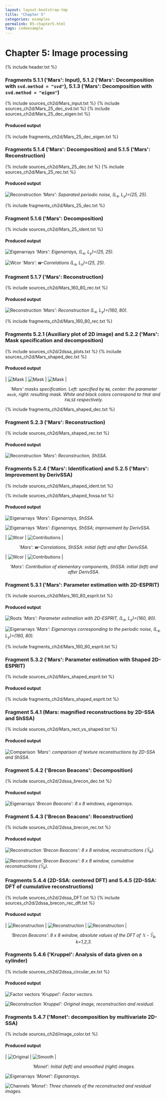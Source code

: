 ```yaml
---
layout: layout-bootstrap-tmp
title: "Chapter 5"
categories: examples
permalink: 05-chapter5.html
tags: codeexample
---
```


# Chapter 5: Image processing

{% include header.txt %}

### Fragments 5.1.1 ('Mars': Input), 5.1.2 ('Mars': Decomposition with `svd.method = "svd"`), 5.1.3 ('Mars': Decomposition with `svd.method = "eigen"`)

{% include sources_ch2d/Mars_input.txt %}
{% include sources_ch2d/Mars_25_dec_svd.txt %}
{% include sources_ch2d/Mars_25_dec_eigen.txt %}

#### Produced output

{% include fragments_ch2d/Mars_25_dec_eigen.txt %}

### Fragments 5.1.4 ('Mars': Decomposition) and 5.1.5 ('Mars': Reconstruction)

{% include sources_ch2d/Mars_25_dec.txt %}
{% include sources_ch2d/Mars_25_rec.txt %}

#### Produced output

![Reconstruction](img/img_ch2d/Mars_25_rec.svg)
*'Mars': Separated periodic noise, (L<sub>x</sub>, L<sub>y</sub>)=(25, 25).*

{% include fragments_ch2d/Mars_25_dec.txt %}

### Fragment 5.1.6 ('Mars': Decomposition)

{% include sources_ch2d/Mars_25_ident.txt %}

#### Produced output

![Eigenarrays](img/img_ch2d/Mars_25_ident_psi.svg)
*'Mars': Eigenarrays, (L<sub>x</sub>, L<sub>y</sub>)=(25, 25).*

![Wcor](img/img_ch2d/Mars_25_ident_wcor.svg)
*'Mars': **w**-Correlations (L<sub>x</sub>, L<sub>y</sub>)=(25, 25).*

### Fragment 5.1.7 ('Mars': Reconstruction)

{% include sources_ch2d/Mars_160_80_rec.txt %}

#### Produced output

![Reconstruction](img/img_ch2d/Mars_160_80_rec.svg)
*'Mars': Reconstruction (L<sub>x</sub>, L<sub>y</sub>)=(160, 80).*

{% include fragments_ch2d/Mars_160_80_rec.txt %}

### Fragments 5.2.1 (Auxiliary plot of 2D image) and 5.2.2 ('Mars': Mask specification and decomposition)

{% include sources_ch2d/2dssa_plots.txt %}
{% include sources_ch2d/Mars_shaped_dec.txt %}

#### Produced output

| ![Mask](img/img_ch2d/Mars_shaped_mask_0.svg) | ![Mask](img/img_ch2d/Mars_shaped_mask_1.svg) | ![Mask](img/img_ch2d/Mars_shaped_mask_res.svg) |

<center><em>'Mars' masks specification. Left: specified by <code>NA</code>, center:
            the parameter <code>mask</code>, right: resulting mask.
            White and black colors correspond to <code>TRUE</code> and <code>FALSE</code> respectively.</em></center>

{% include fragments_ch2d/Mars_shaped_dec.txt %}

### Fragment 5.2.3 ('Mars': Reconstruction)

{% include sources_ch2d/Mars_shaped_rec.txt %}

#### Produced output

![Reconstruction](img/img_ch2d/Mars_shaped_rec.svg)
*'Mars': Reconstruction, ShSSA.*

### Fragments 5.2.4 ('Mars': Identification) and 5.2.5 ('Mars': Improvement by DerivSSA)

{% include sources_ch2d/Mars_shaped_ident.txt %}

{% include sources_ch2d/Mars_shaped_fossa.txt %}

#### Produced output

![Eigenarrays](img/img_ch2d/Mars_shaped_ident_psi.svg)
*'Mars': Eigenarrays, ShSSA.*

![Eigenarrays](img/img_ch2d/Mars_shaped_fossa_ident_psi.svg)
*'Mars': Eigenarrays, ShSSA; improvement by DerivSSA.*

| ![Wcor](img/img_ch2d/Mars_shaped_ident_wcor.svg) | ![Contributions](img/img_ch2d/Mars_shaped_fossa_ident_wcor.svg) |

<center><em>'Mars': <b>w</b>-Correlations, ShSSA: initial (left) and after DerivSSA.</em></center>

| ![Wcor](img/img_ch2d/Mars_shaped_eval.svg) | ![Contributions](img/img_ch2d/Mars_shaped_fossa_eval.svg) |

<center><em>'Mars': Contribution of elementary components, ShSSA: initial (left) and after DerivSSA.</em></center>

### Fragment 5.3.1 ('Mars': Parameter estimation with 2D-ESPRIT)

{% include sources_ch2d/Mars_160_80_esprit.txt %}

#### Produced output

![Roots](img/img_ch2d/Mars_160_80_esprit.svg)
*'Mars': Parameter estimation with 2D-ESPRIT, (L<sub>x</sub>, L<sub>y</sub>)=(160, 80).*

![Eigenarrays](img/img_ch2d/Mars_160_80_psi.svg)
*'Mars': Eigenarrays corresponding to the periodic noise, (L<sub>x</sub>, L<sub>y</sub>)=(160, 80).*

{% include fragments_ch2d/Mars_160_80_esprit.txt %}

### Fragment 5.3.2 ('Mars': Parameter estimation with Shaped 2D-ESPRIT)

{% include sources_ch2d/Mars_shaped_esprit.txt %}

#### Produced output

{% include fragments_ch2d/Mars_shaped_esprit.txt %}

### Fragment 5.4.1 (Mars: magnified reconstructions by 2D-SSA and ShSSA)

{% include sources_ch2d/Mars_rect_vs_shaped.txt %}

#### Produced output

![Comparison](img/img_ch2d/Mars_rect_vs_shaped.svg)
*'Mars': comparison of texture reconstructions by 2D-SSA and ShSSA.*

### Fragment 5.4.2 ('Brecon Beacons': Decomposition)

{% include sources_ch2d/2dssa_brecon_dec.txt %}

#### Produced output

![Eigenarrays](img/img_ch2d/2dssa_brecon_ident_psi.svg)
*'Brecon Beacons': 8 x 8 windows, eigenarrays.*

### Fragment 5.4.3 ('Brecon Beacons': Reconstruction)

{% include sources_ch2d/2dssa_brecon_rec.txt %}

#### Produced output

![Reconstruction](img/img_ch2d/2dssa_brecon_rec.svg)
*'Brecon Beacons': 8 x 8 window, reconstructions (𝕏&#771;<sub>k</sub>).*

![Reconstruction](img/img_ch2d/2dssa_brecon_rec_cumsum.svg)
*'Brecon Beacons': 8 x 8 window, cumulative reconstructions (𝕐&#771;<sub>k</sub>).*

### Fragments 5.4.4 (2D-SSA: centered DFT) and 5.4.5 (2D-SSA: DFT of cumulative reconstructions)

{% include sources_ch2d/2dssa_DFT.txt %}
{% include sources_ch2d/2dssa_brecon_rec_dft.txt %}

#### Produced output

| ![Reconstruction](img/img_ch2d/brecon_rec_cumrest1_dft.svg) | ![Reconstruction](img/img_ch2d/brecon_rec_cumrest2_dft.svg) | ![Reconstruction](img/img_ch2d/brecon_rec_cumrest3_dft.svg) |

<center><em>'Brecon Beacons': 8 x 8 window, absolute values of the DFT
                 of 𝕏 - 𝕐&#771;<sub>k</sub>, k=1,2,3.</em></center>

### Fragments 5.4.6 ('Kruppel': Analysis of data given on a cylinder)

{% include sources_ch2d/2dssa_circular_ex.txt %}

#### Produced output

![Factor vectors](img/img_ch2d/circular_factor.svg)
*'Kruppel': Factor vectors.*

![Reconstruction](img/img_ch2d/Circular_reconstructed.svg)
*'Kruppel': Original image, reconstruction and residual.*

### Fragments 5.4.7 ('Monet': decomposition by multivariate 2D-SSA)

{% include sources_ch2d/image_color.txt %}

#### Produced output

| ![Original](img/img_ch2d/image_color.svg) | ![Smooth](img/img_ch2d/image_rec_color.svg) |

<center><em>'Monet': Initial (left) and smoothed (right) images.</em></center>

![Eigenarrays](img/img_ch2d/image_eigen.svg)
*'Monet': Eigenarrays.*

![Channels](img/img_ch2d/image_res.svg)
*'Monet': Three channels of the reconstructed and residual images.*
